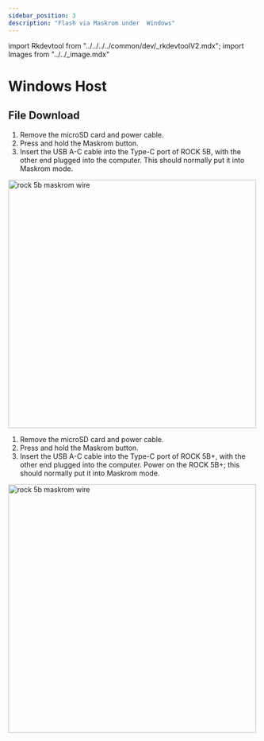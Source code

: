 ```yaml
---
sidebar_position: 3
description: "Flash via Maskrom under  Windows"
---
```


import Rkdevtool from "../../../../common/dev/\_rkdevtoolV2.mdx";
import Images from "../../\_image.mdx"

# Windows Host

## File Download

<Images loader={true} rock5b_system_img={true} rock5bp_system_img={true} spi_img={true} />

<Rkdevtool rkdevtool_emmc_img="/img/rock5b/rock-5bp-rkdevtool-maskrom-flash-system.webp" loader_name="rk3588_spl_loader_v1.08.111.bin" emmc={false} pcie={false} sata={false} >

<Tabs queryString="versions">
    <TabItem value="ROCK 5B">
        <ol>
            <li>Remove the microSD card and power cable.</li>
            <li>Press and hold the Maskrom button.</li>
            <li>Insert the USB A-C cable into the Type-C port of ROCK 5B, with the other end plugged into the computer. This should normally put it into Maskrom mode.</li>
        </ol>
        <img src="/img/rock5b/rock-5b-typec-maskrom-400px.webp" alt="rock 5b maskrom wire" width="500" />
    </TabItem>
    <TabItem value="ROCK 5B+">
        <ol>
            <li>Remove the microSD card and power cable.</li>
            <li>Press and hold the Maskrom button.</li>
            <li>Insert the USB A-C cable into the Type-C port of ROCK 5B+, with the other end plugged into the computer. Power on the ROCK 5B+; this should normally put it into Maskrom mode.</li>
        </ol>
        <img src="/img/rock5b/rock-5bp-typec-maskrom.webp" alt="rock 5b maskrom wire" width="500" />
    </TabItem>
</Tabs>

</Rkdevtool>
